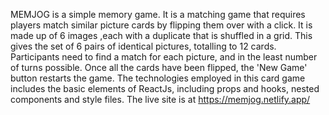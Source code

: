 MEMJOG is a simple memory game. It is a matching game that requires players match similar picture cards by flipping them over with a click. It is made up of 6 images ,each with a duplicate that is shuffled in a grid. This gives the set of 6 pairs of identical pictures, totalling to 12 cards. Participants need to find a match for each picture, and in the least number of turns possible. Once all the cards have been flipped, the 'New Game' button restarts the game.
The technologies employed in this card game includes the basic elements of ReactJs, including props and hooks, nested components and style files. The live site is at https://memjog.netlify.app/

